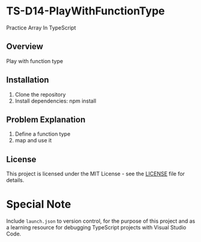 # TS-D14-PlayWithFunctionType
Practice Array In TypeScript

## Overview
Play with function type

## Installation
1. Clone the repository
2. Install dependencies: npm install

## Problem Explanation
1. Define a function type
2. map and use it

## License
This project is licensed under the MIT License - see the [LICENSE](LICENSE) file for details.

# Special Note
Include `launch.json` to version control, for the purpose of this project and as a learning resource for debugging TypeScript projects with Visual Studio Code.
